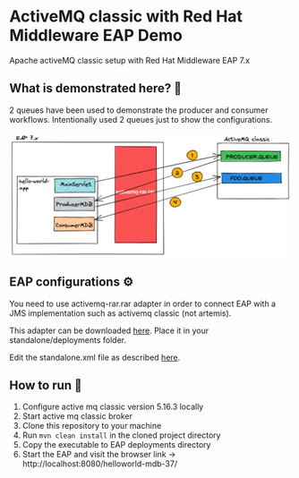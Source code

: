 # ActiveMQ classic with Red Hat Middleware EAP Demo
Apache activeMQ classic setup with Red Hat Middleware EAP 7.x

## What is demonstrated here? 🤔
2 queues have been used to demonstrate the producer and consumer 
workflows. Intentionally used 2 queues just to show the configurations.

![overview](./docs/overview.png)

## EAP configurations ⚙️

You need to use activemq-rar.rar adapter in order to connect 
EAP with a JMS implementation such as activemq classic (not artemis).

This adapter can be downloaded [here](https://maven.repository.redhat.com/ga/org/apache/activemq/activemq-rar/).
Place it in your standalone/deployments folder.

Edit the standalone.xml file as described [here](https://access.redhat.com/documentation/en-us/red_hat_amq/6.3/html/integrating_with_jboss_enterprise_application_platform/deployrar-installrar). 

## How to run 🏃

1. Configure active mq classic version 5.16.3 locally
2. Start active mq classic broker
3. Clone this repository to your machine
4. Run `mvn clean install` in the cloned project directory
5. Copy the executable to EAP deployments directory
6. Start the EAP and visit the browser link -> http://localhost:8080/helloworld-mdb-37/
